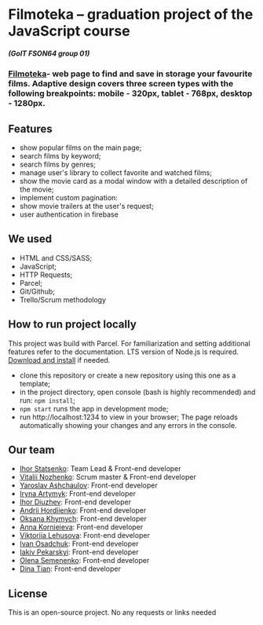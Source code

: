# Filmoteka – graduation project of the JavaScript course

##### (GoIT FSON64 group 01)

### [Filmoteka]( https://ihordiu.github.io/filmoteka-team01-project/)- web page to find and save in storage your favourite films. Adaptive design covers three screen types with the following breakpoints: mobile - 320px, tablet - 768px, desktop - 1280px.

## Features

- show popular films on the main page;
- search films by keyword;
- search films by genres;
- manage user's library to collect favorite and watched films;
- show the movie card as a modal window with a detailed description of the
  movie;
- implement custom pagination:
- show movie trailers at the user's request;
- user authentication in firebase

## We used

- HTML and CSS/SASS;
- JavaScript;
- HTTP Requests;
- Parcel;
- Git/Github;
- Trello/Scrum methodology

## How to run project locally

This project was build with Parcel. For familiarization and setting additional
features refer to the documentation. LTS version of Node.js is required.
[Download and install](https://nodejs.org/en/) if needed.

- clone this repository or create a new repository using this one as a template;
- in the project directory, open console (bash is highly recommended) and run:
  `npm install`;
- `npm start` runs the app in development mode;
- run http://localhost:1234 to view in your browser; The page reloads
  automatically showing your changes and any errors in the console.

## Our team

- [Ihor Statsenko](https://github.com/statsenkoin): Team Lead & Front-end
  developer
- [Vitalii Nozhenko](https://github.com/VitalikN): Scrum master & Front-end
  developer
- [Yaroslav Ashchaulov](https://github.com/yara-frt): Front-end developer
- [Iryna Artymyk](https://github.com/ira1988): Front-end developer
- [Ihor Diuzhev](https://github.com/IhorDiu): Front-end developer
- [Andrii Hordiienko](https://github.com/AndrewGordienko2704): Front-end
  developer
- [Oksana Khymych](https://github.com/Oksana-24): Front-end developer
- [Anna Kornieieva](https://github.com/KornieievaAnna): Front-end developer
- [Viktoriia Lehusova](https://github.com/Viktoriia-Lehusova): Front-end
  developer
- [Ivan Osadchuk](https://github.com/osadchukit): Front-end developer
- [Iakiv Pekarskyi](https://github.com/iakivpekarskyi): Front-end developer
- [Olena Semenenko](https://github.com/olena-semenenko): Front-end developer
- [Dina Tian](https://github.com/Dina-Ursula): Front-end developer

## License

This is an open-source project. No any requests or links needed
